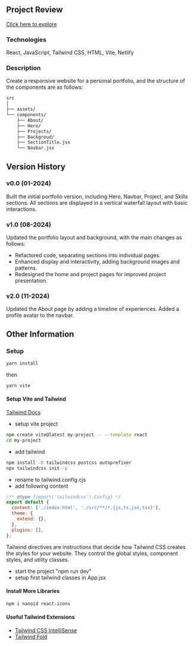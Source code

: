 ## Project Review
[Click here to explore](https://ruxinma.netlify.app/)

### Technologies
React, JavaScript, Tailwind CSS,  HTML, Vite, Netlify

### Description
Create a responsive website for a personal portfolio, and the structure of the components are as follows:

```bash
src
│
├── assets/
└── components/
    ├── About/
    ├── Hero/
    ├── Projects/
    ├── Backgroud/
    ├── SectionTitle.jsx
    └── Navbar.jsx
```

## Version History

### v0.0  (01-2024)
Built the initial portfolio version, including Hero, Navbar, Project, and Skills sections. All sections are displayed in a vertical waterfall layout with basic interactions.

### v1.0  (08-2024)
Updated the portfolio layout and background, with the main changes as follows:

- Refactored code, separating sections into individual pages.
- Enhanced display and interactivity, adding background images and patterns.
- Redesigned the home and project pages for improved project presentation.

### v2.0  (11-2024)
Updated the About page by adding a timeline of experiences. Added a profile avatar to the navbar.


## Other Information

### Setup
```sh
yarn install
```

then

```sh
yarn vite
```

#### Setup Vite and Tailwind

[Tailwind Docs](https://tailwindcss.com/docs/guides/vite)

- setup vite project

```sh
npm create vite@latest my-project -- --template react
cd my-project
```

- add tailwind

```sh
npm install -D tailwindcss postcss autoprefixer
npx tailwindcss init -p
```

- rename to tailwind.config.cjs
- add following content

```js
/** @type {import('tailwindcss').Config} */
export default {
  content: ['./index.html', './src/**/*.{js,ts,jsx,tsx}'],
  theme: {
    extend: {},
  },
  plugins: [],
};
```

Tailwind directives are instructions that decide how Tailwind CSS creates the styles for your website. They control the global styles, component styles, and utility classes.

- start the project "npm run dev"
- setup first tailwind classes in App.jsx


#### Install More Libraries

```sh
npm i nanoid react-icons
```

#### Useful Tailwind Extensions

- [Tailwind CSS IntelliSense](https://marketplace.visualstudio.com/items?itemName=bradlc.vscode-tailwindcss)
- [Tailwind Fold](https://marketplace.visualstudio.com/items?itemName=stivo.tailwind-fold)

